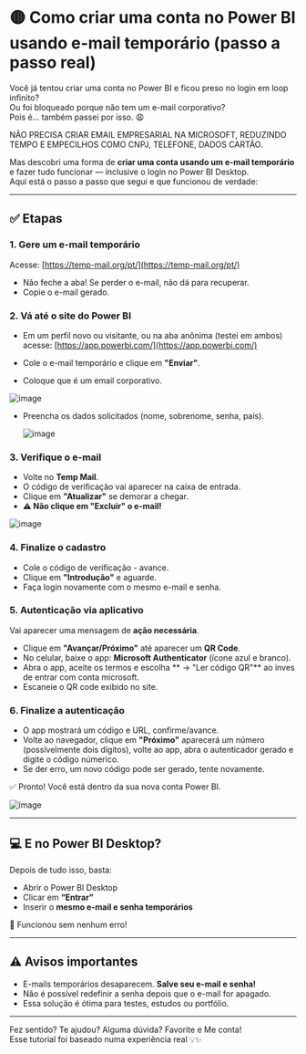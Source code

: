 # 🟡 Como criar uma conta no Power BI usando e-mail temporário (passo a passo real)

Você já tentou criar uma conta no Power BI e ficou preso no login em loop infinito?\
Ou foi bloqueado porque não tem um e-mail corporativo?\
Pois é... também passei por isso. 😩

NÃO PRECISA CRIAR EMAIL EMPRESARIAL NA MICROSOFT, REDUZINDO TEMPO E EMPECILHOS COMO CNPJ, TELEFONE, DADOS CARTÃO.

Mas descobri uma forma de **criar uma conta usando um e-mail temporário** e fazer tudo funcionar — inclusive o login no Power BI Desktop.\
Aqui está o passo a passo que segui e que funcionou de verdade:

---

## ✅ Etapas

### 1. Gere um e-mail temporário

Acesse: [https://temp-mail.org/pt/](https://temp-mail.org/pt/)

- Não feche a aba! Se perder o e-mail, não dá para recuperar.
- Copie o e-mail gerado.

### 2. Vá até o site do Power BI

- Em um perfil novo ou visitante, ou na aba anônima (testei em ambos) acesse:
[https://app.powerbi.com/](https://app.powerbi.com/)

- Cole o e-mail temporário e clique em **"Enviar"**.
- Coloque que é um email corporativo.

![image](https://github.com/user-attachments/assets/d4e90c0d-3d88-4bb1-ab6e-a10b24e0e400)

- Preencha os dados solicitados (nome, sobrenome, senha, país).

  ![image](https://github.com/user-attachments/assets/c5340f99-feb6-46a8-998c-19565e3c4ad3)


### 3. Verifique o e-mail

- Volte no **Temp Mail**.
- O código de verificação vai aparecer na caixa de entrada.
- Clique em **"Atualizar"** se demorar a chegar.
- **⚠️ Não clique em "Excluir" o e-mail!**

![image](https://github.com/user-attachments/assets/2585e833-1baa-4f3c-a51d-a94cd95eb824)


### 4. Finalize o cadastro

- Cole o código de verificação - avance.
- Clique em **"Introdução"** e aguarde.
- Faça login novamente com o mesmo e-mail e senha.

### 5. Autenticação via aplicativo

Vai aparecer uma mensagem de **ação necessária**.

- Clique em **"Avançar/Próximo"** até aparecer um **QR Code**.
- No celular, baixe o app: **Microsoft Authenticator** (ícone azul e branco).
- Abra o app, aceite os termos e escolha \*\* → "Ler código QR"\*\* ao inves de entrar com conta microsoft.
- Escaneie o QR code exibido no site.

### 6. Finalize a autenticação

- O app mostrará um código e URL, confirme/avance.
- Volte ao navegador, clique em **"Próximo"** aparecerá um número (possívelmente dois dígitos), volte ao app, abra o autenticador gerado e digite o código númerico.
- Se der erro, um novo código pode ser gerado, tente novamente.

✅ Pronto! Você está dentro da sua nova conta Power BI.


![image](https://github.com/user-attachments/assets/01bc3ac4-ec72-46ca-be6c-061324971280)


---

## 💻 E no Power BI Desktop?

Depois de tudo isso, basta:

- Abrir o Power BI Desktop
- Clicar em **“Entrar”**
- Inserir o **mesmo e-mail e senha temporários**

🎉 Funcionou sem nenhum erro!

---

## ⚠️ Avisos importantes

- E-mails temporários desaparecem. **Salve seu e-mail e senha!**
- Não é possível redefinir a senha depois que o e-mail for apagado.
- Essa solução é ótima para testes, estudos ou portfólio.

---

Fez sentido? Te ajudou? Alguma dúvida? Favorite e Me conta!\
Esse tutorial foi baseado numa experiência real 💡✨

